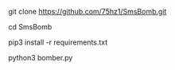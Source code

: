 
git clone https://github.com/75hz1/SmsBomb.git  


cd SmsBomb


pip3 install -r requirements.txt


python3 bomber.py



